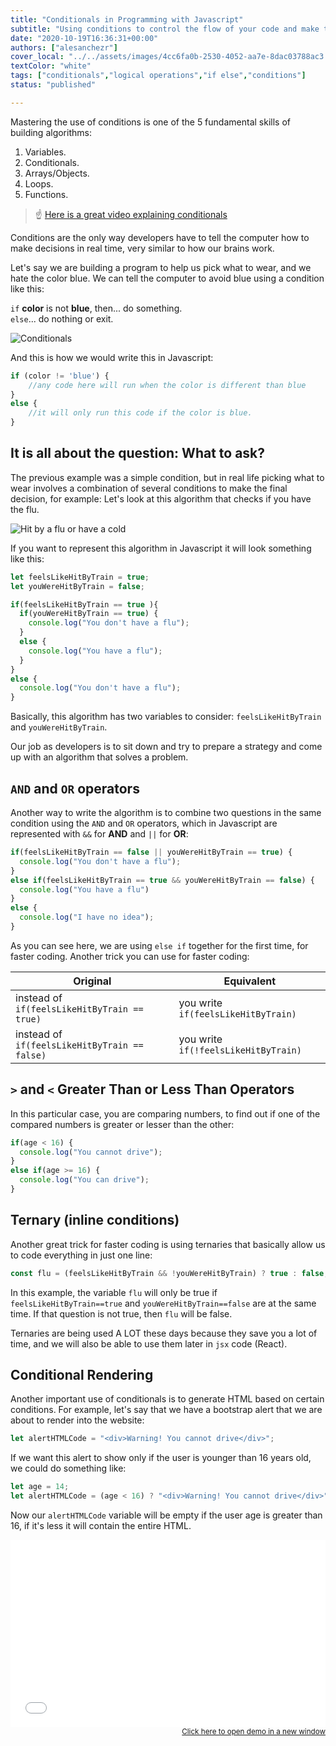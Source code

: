 ```yaml
---
title: "Conditionals in Programming with Javascript"
subtitle: "Using conditions to control the flow of your code and make the computer obey"
date: "2020-10-19T16:36:31+00:00"
authors: ["alesanchezr"]
cover_local: "../../assets/images/4cc6fa0b-2530-4052-aa7e-8dac03788ac3.png"
textColor: "white"
tags: ["conditionals","logical operations","if else","conditions"]
status: "published"

---
```


Mastering the use of conditions is one of the 5 fundamental skills of building algorithms:

1. Variables.
2. Conditionals. 
3. Arrays/Objects.
4. Loops.
5. Functions.

> :point_up: [Here is a great video explaining conditionals](https://www.youtube.com/watch?v=Lp-Du2fKoug&list=PL4cUxeGkcC9i9Ae2D9Ee1RvylH38dKuET)

Conditions are the only way developers have to tell the computer how to make decisions in real time, very similar to how our brains work.

Let's say we are building a program to help us pick what to wear, and we hate the color blue. We can tell the computer to avoid blue using a condition like this:
  
`if` **color** is not **blue**, then... do something.  
`else`... do nothing or exit.
  
![Conditionals](https://github.com/breatheco-de/content/blob/master/src/assets/images/e73b673e-d744-45a7-a1ed-61a1dae49560.png?raw=true)

And this is how we would write this in Javascript:

```js
if (color != 'blue') {
    //any code here will run when the color is different than blue
}
else {
    //it will only run this code if the color is blue.
}
```

## It is all about the question: What to ask?

The previous example was a simple condition, but in real life picking what to wear involves a combination of several conditions to make the final decision, for example: Let's look at this algorithm that checks if you have the flu.

![Hit by a flu or have a cold](https://github.com/breatheco-de/content/blob/master/src/assets/images/03ed6b76-0ee0-4b04-bd45-0fb58ae6f800.jpeg?raw=true)

If you want to represent this algorithm in Javascript it will look something like this:

```js
let feelsLikeHitByTrain = true;
let youWereHitByTrain = false;

if(feelsLikeHitByTrain == true ){
  if(youWereHitByTrain == true) {
    console.log("You don't have a flu");
  }
  else {
    console.log("You have a flu");
  }
}
else {
  console.log("You don't have a flu");
}
```

Basically, this algorithm has two variables to consider: `feelsLikeHitByTrain` and `youWereHitByTrain`.

Our job as developers is to sit down and try to prepare a strategy and come up with an algorithm that solves a problem.

## `AND` and `OR` operators

Another way to write the algorithm is to combine two questions in the same condition using the `AND` and `OR` operators, which in Javascript are represented with `&&` for **AND** and `||` for **OR**:

```js
if(feelsLikeHitByTrain == false || youWereHitByTrain == true) {
  console.log("You don't have a flu");
}
else if(feelsLikeHitByTrain == true && youWereHitByTrain == false) {
  console.log("You have a flu")
}
else {
  console.log("I have no idea");
}
```

As you can see here, we are using  `else if` together for the first time, for faster coding. Another trick you can use for faster coding:

| Original | Equivalent |
| --- | --- |
| instead of `if(feelsLikeHitByTrain == true)` | you write `if(feelsLikeHitByTrain)`  |
| instead of `if(feelsLikeHitByTrain == false)` | you write `if(!feelsLikeHitByTrain)` |

## `>` and `<` Greater Than or Less Than Operators

In this particular case, you are comparing numbers, to find out if one of the compared numbers is greater or lesser than the other:

```js
if(age < 16) {
  console.log("You cannot drive");
}
else if(age >= 16) {
  console.log("You can drive");
}
```

## Ternary (inline conditions)

Another great trick for faster coding is using ternaries that basically allow us to code everything in just one line:

```js
const flu = (feelsLikeHitByTrain && !youWereHitByTrain) ? true : false;
```
In this example, the variable `flu` will only be true if `feelsLikeHitByTrain==true` and `youWereHitByTrain==false` are at the same time. If that question is not true, then `flu` will be false.

Ternaries are being used A LOT these days because they save you a lot of time, and we will also be able to use them later in `jsx` code (React).

## Conditional Rendering

Another important use of conditionals is to generate HTML based on certain conditions. For example, let's say that we have a bootstrap alert that we are about to render into the website:

```js
let alertHTMLCode = "<div>Warning! You cannot drive</div>";
```

If we want this alert to show only if the user is younger than 16 years old, we could do something like:

```js
let age = 14;
let alertHTMLCode = (age < 16) ? "<div>Warning! You cannot drive</div>" : "";
```

Now our `alertHTMLCode` variable will be empty if the user age is greater than 16, if it's less it will contain the entire HTML.

<iframe width="100%" height="300" src="//jsfiddle.net/BreatheCode/bycgsnqt/7/embedded/html,css,js,result" allowfullscreen="allowfullscreen" allowpaymentrequest frameborder="0"></iframe>

<div align="right"><small><a href="//jsfiddle.net/BreatheCode/bycgsnqt/7/embedded/html,css,js,result">Click here to open demo in a new window</a></small></div>
